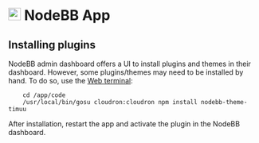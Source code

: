 # <img src="/documentation/img/nodebb-logo.png" width="25px"> NodeBB App

## Installing plugins

NodeBB admin dashboard offers a UI to install plugins and themes in their dashboard.
However, some plugins/themes may need to be installed by hand. To do so, use the
[Web terminal](/documentation/apps#web-terminal):

```
    cd /app/code
    /usr/local/bin/gosu cloudron:cloudron npm install nodebb-theme-timuu
```

After installation, restart the app and activate the plugin in the NodeBB
dashboard.

